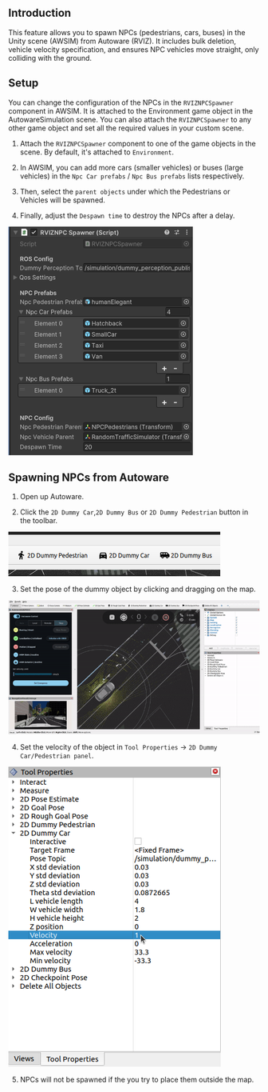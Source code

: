 ## Introduction

This feature allows you to spawn NPCs (pedestrians, cars, buses) in the Unity scene (AWSIM) from Autoware (RVIZ). It includes bulk deletion, vehicle velocity specification, and ensures NPC vehicles move straight, only colliding with the ground.

## Setup

You can change the configuration of the NPCs in the `RVIZNPCSpawner` component in AWSIM. It is attached to the Environment game object in the AutowareSimulation scene. You can also attach the `RVIZNPCSpawner` to any other game object and set all the required values in your custom scene.

1. Attach the `RVIZNPCSpawner` component to one of the game objects in the scene. By default, it's attached to `Environment`.

2. In AWSIM, you can add more cars (smaller vehicles) or buses (large vehicles) in the `Npc Car prefabs` / `Npc Bus prefabs` lists respectively.

3. Then, select the `parent objects` under which the Pedestrians or Vehicles will be spawned.

4. Finally, adjust the `Despawn time` to destroy the NPCs after a delay.

  ![alt text](rvizspawner.png)

## Spawning NPCs from Autoware

1. Open up Autoware.

2. Click the `2D Dummy Car`,`2D Dummy Bus` or `2D Dummy Pedestrian` button in the toolbar.  

  ![alt text](image-1.png)

3. Set the pose of the dummy object by clicking and dragging on the map.

  ![alt text](spawnPedestrian.gif)

4. Set the velocity of the object in `Tool Properties` -> `2D Dummy Car/Pedestrian panel`.

  ![alt text](toolsprop.png)

5. NPCs will not be spawned if the you try to place them outside the map.
